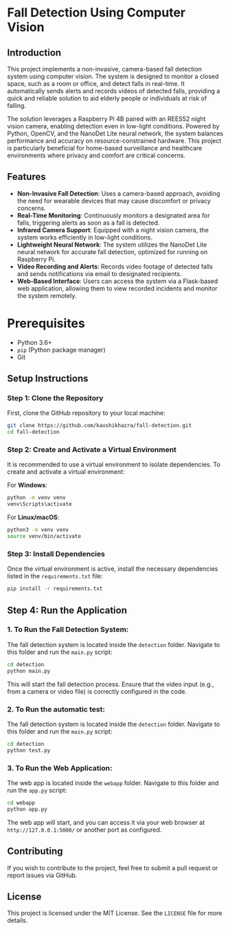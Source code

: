 # Fall Detection Using Computer Vision

## Introduction

This project implements a non-invasive, camera-based fall detection system using computer vision. The system is designed to monitor a closed space, such as a room or office, and detect falls in real-time. It automatically sends alerts and records videos of detected falls, providing a quick and reliable solution to aid elderly people or individuals at risk of falling.

The solution leverages a Raspberry Pi 4B paired with an REES52 night vision camera, enabling detection even in low-light conditions. Powered by Python, OpenCV, and the NanoDet Lite neural network, the system balances performance and accuracy on resource-constrained hardware. This project is particularly beneficial for home-based surveillance and healthcare environments where privacy and comfort are critical concerns.

## Features

- **Non-Invasive Fall Detection**: Uses a camera-based approach, avoiding the need for wearable devices that may cause discomfort or privacy concerns.
- **Real-Time Monitoring**: Continuously monitors a designated area for falls, triggering alerts as soon as a fall is detected.
- **Infrared Camera Support**: Equipped with a night vision camera, the system works efficiently in low-light conditions.
- **Lightweight Neural Network**: The system utilizes the NanoDet Lite neural network for accurate fall detection, optimized for running on Raspberry Pi.
- **Video Recording and Alerts**: Records video footage of detected falls and sends notifications via email to designated recipients.
- **Web-Based Interface**: Users can access the system via a Flask-based web application, allowing them to view recorded incidents and monitor the system remotely.


# Prerequisites

- Python 3.6+
- `pip` (Python package manager)
- Git

## Setup Instructions

### Step 1: Clone the Repository
First, clone the GitHub repository to your local machine:

```bash
git clone https://github.com/kaushikhazra/fall-detection.git
cd fall-detection
```

### Step 2: Create and Activate a Virtual Environment
It is recommended to use a virtual environment to isolate dependencies. To create and activate a virtual environment:

For **Windows**:
```bash
python -m venv venv
venv\Scripts\activate
```

For **Linux/macOS**:
```bash
python3 -m venv venv
source venv/bin/activate
```

### Step 3: Install Dependencies
Once the virtual environment is active, install the necessary dependencies listed in the `requirements.txt` file:

```bash
pip install -r requirements.txt
```

## Step 4: Run the Application

### 1. To Run the Fall Detection System:
The fall detection system is located inside the `detection` folder. Navigate to this folder and run the `main.py` script:

```bash
cd detection
python main.py
```

This will start the fall detection process. Ensure that the video input (e.g., from a camera or video file) is correctly configured in the code.

### 2. To Run the automatic test:
The fall detection system is located inside the `detection` folder. Navigate to this folder and run the `main.py` script:

```bash
cd detection
python test.py
```

### 3. To Run the Web Application:
The web app is located inside the `webapp` folder. Navigate to this folder and run the `app.py` script:

```bash
cd webapp
python app.py
```

The web app will start, and you can access it via your web browser at `http://127.0.0.1:5000/` or another port as configured.

## Contributing
If you wish to contribute to the project, feel free to submit a pull request or report issues via GitHub.

## License
This project is licensed under the MIT License. See the `LICENSE` file for more details.

